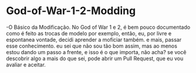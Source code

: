# God-of-War-1-2-Modding
-O Básico da Modificação.
No God of War 1 e 2, é bem pouco documentado como é feito as trocas de modelo por exemplo, então, eu, por livre e espontanea vontade, decidi aprender a moficiar também.
e mais, passar esse conhecimento. eu sei que não sou tão bom assim, mas ao menos estou dando um passo a frente, e isso é o que importa, não acha?
se você descobrir algo a mais do que sei, pode abrir um Pull Request, que eu vou avaliar e aceitar.

